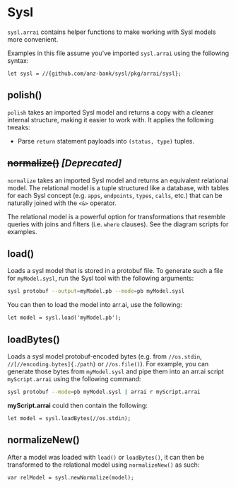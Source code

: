 # Sysl

`sysl.arrai` contains helper functions to make working with Sysl models more convenient.

Examples in this file assume you've imported `sysl.arrai` using the following syntax:
```arrai
let sysl = //{github.com/anz-bank/sysl/pkg/arrai/sysl};
```

## polish()

`polish` takes an imported Sysl model and returns a copy with a cleaner internal structure, making it easier to work with. It applies the following tweaks:

- Parse `return` statement payloads into `(status, type)` tuples.

## ~~normalize()~~ *[Deprecated]*

`normalize` takes an imported Sysl model and returns an equivalent relational model. The relational model is a tuple structured like a database, with tables for each Sysl concept (e.g. `apps`, `endpoints`, `types`, `calls`, etc.) that can be naturally joined with the `<&>` operator.

The relational model is a powerful option for transformations that resemble queries with joins and filters (i.e. `where` clauses). See the diagram scripts for examples.

## load()

Loads a sysl model that is stored in a protobuf file. To generate such a file for `myModel.sysl`, run the Sysl tool with the following arguments:
```sh
sysl protobuf --output=myModel.pb --mode=pb myModel.sysl
```

You can then to load the model into arr.ai, use the following:
```arrai
let model = sysl.load('myModel.pb');
```

## loadBytes()

Loads a sysl model protobuf-encoded bytes (e.g. from `//os.stdin`, `//[//encoding.bytes]{./path}` or `//os.file()`). For example, you can generate those bytes from `myModel.sysl` and pipe them into an arr.ai script `myScript.arrai` using the following command:
```sh
sysl protobuf --mode=pb myModel.sysl | arrai r myScript.arrai
```

**myScript.arrai** could then contain the following:
```arrai
let model = sysl.loadBytes(//os.stdin);
```

## normalizeNew()

After a model was loaded with `load()` or `loadBytes()`, it can then be transformed to the relational model using `normalizeNew()` as such:

```arrai
var relModel = sysl.newNormalize(model);
```
